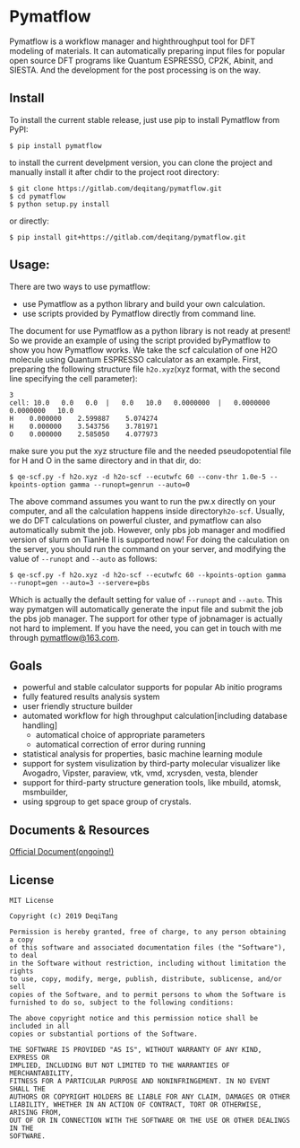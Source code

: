 # Pymatflow

Pymatflow is a workflow manager and highthroughput tool for DFT modeling of materials. It can automatically preparing input files for popular open source DFT programs like Quantum ESPRESSO, CP2K, Abinit, and SIESTA. And the development for the post processing is on the way.

## Install
To install the current stable release, just use pip to install Pymatflow from PyPI:
```
$ pip install pymatflow
```
to install the current develpment version, you can clone the project and manually install it after chdir to the project root directory:
```
$ git clone https://gitlab.com/deqitang/pymatflow.git
$ cd pymatflow
$ python setup.py install
```
or directly:
```
$ pip install git+https://gitlab.com/deqitang/pymatflow.git
```

## Usage:
There are two ways to use pymatflow:
* use Pymatflow as a python library and build your own calculation.
* use scripts provided by Pymatflow directly from command line.

The document for use Pymatflow as a python library is not ready at present! So we provide an example of using the script provided byPymatflow to show you how Pymatflow works. 
We take the scf calculation of one H2O molecule using Quantum ESPRESSO calculator as an example.
First, preparing the following structure file `h2o.xyz`(xyz format, with the second line specifying the cell parameter):
```
3
cell: 10.0   0.0   0.0  |   0.0   10.0   0.0000000  |   0.0000000   0.0000000   10.0
H    0.000000    2.599887    5.074274
H    0.000000    3.543756    3.781971
O    0.000000    2.585050    4.077973
```
make sure you put the xyz structure file and the needed pseudopotential file for H and O in the same directory and in that dir, do:
```
$ qe-scf.py -f h2o.xyz -d h2o-scf --ecutwfc 60 --conv-thr 1.0e-5 --kpoints-option gamma --runopt=genrun --auto=0
```
The above command assumes you want to run the pw.x directly on your computer, and all the calculation happens inside directory`h2o-scf`.
Usually, we do DFT calculations on powerful cluster, and pymatflow can also automatically submit the job. However, only pbs job manager and modified version of slurm on TianHe II is supported now!
For doing the calculation on the server, you should run the command on your server, and modifying the value of `--runopt` and `--auto` as follows:
```
$ qe-scf.py -f h2o.xyz -d h2o-scf --ecutwfc 60 --kpoints-option gamma --runopt=gen --auto=3 --servere=pbs
```
Which is actually the default setting for value of `--runopt` and `--auto`. This way pymatgen will automatically generate the input file and submit the job the pbs job manager. The support for other type of jobnamager is  actually not hard to implement. If you have the need, you can get in touch with me through pymatflow@163.com.

## Goals
* powerful and stable calculator supports for popular Ab initio programs
* fully featured results analysis system
* user friendly structure builder
* automated workflow for high throughput calculation[including database handling]
  * automatical choice of appropriate parameters
  * automatical correction of error during running
* statistical analysis for properties, basic machine learning module
* support for system visulization by third-party molecular visualizer like Avogadro, Vipster, paraview, vtk, vmd, xcrysden, vesta, blender
* support for third-party structure generation tools, like mbuild, atomsk, msmbuilder,
* using spgroup to get space group of crystals.

## Documents & Resources
[Official Document(ongoing!)](https://pymatflow.readthedocs.io/en/latest/)

## License
```
MIT License

Copyright (c) 2019 DeqiTang

Permission is hereby granted, free of charge, to any person obtaining a copy
of this software and associated documentation files (the "Software"), to deal
in the Software without restriction, including without limitation the rights
to use, copy, modify, merge, publish, distribute, sublicense, and/or sell
copies of the Software, and to permit persons to whom the Software is
furnished to do so, subject to the following conditions:

The above copyright notice and this permission notice shall be included in all
copies or substantial portions of the Software.

THE SOFTWARE IS PROVIDED "AS IS", WITHOUT WARRANTY OF ANY KIND, EXPRESS OR
IMPLIED, INCLUDING BUT NOT LIMITED TO THE WARRANTIES OF MERCHANTABILITY,
FITNESS FOR A PARTICULAR PURPOSE AND NONINFRINGEMENT. IN NO EVENT SHALL THE
AUTHORS OR COPYRIGHT HOLDERS BE LIABLE FOR ANY CLAIM, DAMAGES OR OTHER
LIABILITY, WHETHER IN AN ACTION OF CONTRACT, TORT OR OTHERWISE, ARISING FROM,
OUT OF OR IN CONNECTION WITH THE SOFTWARE OR THE USE OR OTHER DEALINGS IN THE
SOFTWARE.

